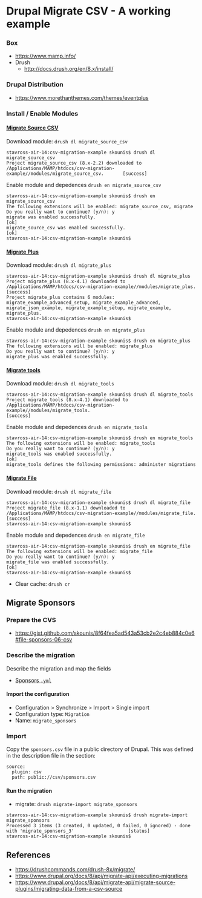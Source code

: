 # Drupal Migrate CSV - A working example

### Box
- https://www.mamp.info/
- Drush
    - http://docs.drush.org/en/8.x/install/

### Drupal Distribution
- https://www.morethanthemes.com/themes/eventplus

### Install / Enable Modules 
#### [Migrate Source CSV](https://www.drupal.org/project/migrate_source_csv)

Download module: `drush dl migrate_source_csv`

```
stavross-air-14:csv-migration-example skounis$ drush dl migrate_source_csv
Project migrate_source_csv (8.x-2.2) downloaded to /Applications/MAMP/htdocs/csv-migration-example//modules/migrate_source_csv.       [success]
```

Enable module and depedences `drush en migrate_source_csv`

```
stavross-air-14:csv-migration-example skounis$ drush en migrate_source_csv
The following extensions will be enabled: migrate_source_csv, migrate
Do you really want to continue? (y/n): y
migrate was enabled successfully.                                                                                                                          [ok]
migrate_source_csv was enabled successfully.                                                                                                               [ok]
stavross-air-14:csv-migration-example skounis$ 
```

#### [Migrate Plus](https://www.drupal.org/project/migrate_plus)
Download module: `drush dl migrate_plus`

```
stavross-air-14:csv-migration-example skounis$ drush dl migrate_plus
Project migrate_plus (8.x-4.1) downloaded to /Applications/MAMP/htdocs/csv-migration-example//modules/migrate_plus.                                        [success]
Project migrate_plus contains 6 modules: migrate_example_advanced_setup, migrate_example_advanced, migrate_json_example, migrate_example_setup, migrate_example, migrate_plus.
stavross-air-14:csv-migration-example skounis$ 
```

Enable module and depedences `drush en migrate_plus`

```
stavross-air-14:csv-migration-example skounis$ drush en migrate_plus
The following extensions will be enabled: migrate_plus
Do you really want to continue? (y/n): y
migrate_plus was enabled successfully.     
```

#### [Migrate tools](https://www.drupal.org/project/migrate_tools)

Download module: `drush dl migrate_tools`

```
stavross-air-14:csv-migration-example skounis$ drush dl migrate_tools
Project migrate_tools (8.x-4.1) downloaded to /Applications/MAMP/htdocs/csv-migration-example//modules/migrate_tools.                                      [success]
```

Enable module and depedences `drush en migrate_tools`

```
stavross-air-14:csv-migration-example skounis$ drush en migrate_tools
The following extensions will be enabled: migrate_tools
Do you really want to continue? (y/n): y
migrate_tools was enabled successfully.                                                                                                                    [ok]
migrate_tools defines the following permissions: administer migrations   
```

#### [Migrate File](https://www.drupal.org/project/migrate_file)

Download module: `drush dl migrate_file`

```
stavross-air-14:csv-migration-example skounis$ drush dl migrate_file
Project migrate_file (8.x-1.1) downloaded to /Applications/MAMP/htdocs/csv-migration-example//modules/migrate_file.                                        [success]
stavross-air-14:csv-migration-example skounis$ 
```

Enable module and depedences `drush en migrate_file`

```
stavross-air-14:csv-migration-example skounis$ drush en migrate_file
The following extensions will be enabled: migrate_file
Do you really want to continue? (y/n): y
migrate_file was enabled successfully.                                                                                                                     [ok]
stavross-air-14:csv-migration-example skounis$ 
```


- Clear cache: `drush cr`

## Migrate Sponsors

### Prepare the CVS
- https://gist.github.com/skounis/8f64fea5ad543a53cb2e2c4eb884c0e6#file-sponsors-06-csv

### Describe the migration
Describe the migration and map the fields 

- [Sponsors `.yml`](https://github.com/skounis/drupal-migrate-csv/blob/master/yml/sponsors.migrate_csv.yml)

#### Import the configuration
- Configuration > Synchronize > Import > Single import
- Configuration type: `Migration`
- Name: `migrate_sponsors`

### Import
Copy the `sponsors.csv` file in a public directory of Drupal. This was defined in the description file in the section:

```
source:
  plugin: csv
  path: public://csv/sponsors.csv
```

#### Run the migration

- migrate: `drush migrate-import migrate_sponsors`

```
stavross-air-14:csv-migration-example skounis$ drush migrate-import migrate_sponsors
Processed 3 items (3 created, 0 updated, 0 failed, 0 ignored) - done with 'migrate_sponsors_3'                    [status]
stavross-air-14:csv-migration-example skounis$ 
```

## References
- https://drushcommands.com/drush-8x/migrate/
- https://www.drupal.org/docs/8/api/migrate-api/executing-migrations
- https://www.drupal.org/docs/8/api/migrate-api/migrate-source-plugins/migrating-data-from-a-csv-source

